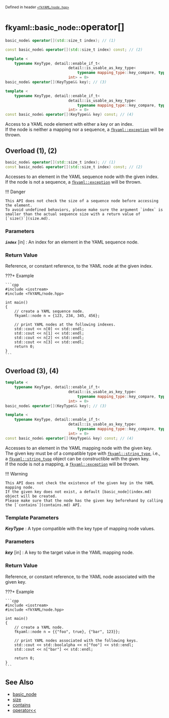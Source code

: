 <small>Defined in header [`<fkYAML/node.hpp>`](https://github.com/fktn-k/fkYAML/blob/develop/include/fkYAML/node.hpp)</small>

# <small>fkyaml::basic_node::</small>operator[]

```cpp
basic_node& operator[](std::size_t index); // (1)

const basic_node& operator[](std::size_t index) const; // (2)

template <
    typename KeyType, detail::enable_if_t<
                            detail::is_usable_as_key_type<
                                typename mapping_type::key_compare, typename mapping_type::key_type, KeyType>::value,
                            int> = 0>
basic_node& operator[](KeyType&& key); // (3)

template <
    typename KeyType, detail::enable_if_t<
                            detail::is_usable_as_key_type<
                                typename mapping_type::key_compare, typename mapping_type::key_type, KeyType>::value,
                            int> = 0>
const basic_node& operator[](KeyType&& key) const; // (4)
```

Access to a YAML node element with either a key or an index.  
If the node is neither a mapping nor a sequence, a [`fkyaml::exception`](../exception/index.md) will be thrown.  

## Overload (1), (2)  

```cpp
basic_node& operator[](std::size_t index); // (1)
const basic_node& operator[](std::size_t index) const; // (2)
```

Accesses to an element in the YAML sequence node with the given index.  
If the node is not a sequence, a [`fkyaml::exception`](../exception/index.md) will be thrown.  

!!! Danger

    This API does not check the size of a sequence node before accessing the element.  
    To avoid undefined behaviors, please make sure the argument `index` is smaller than the actual sequence size with a return value of [`size()`](size.md).  

### **Parameters**

***`index`*** [in]
:   An index for an element in the YAML sequence node.  

### **Return Value**

Reference, or constant reference, to the YAML node at the given index.  

???+ Example

    ```cpp
    #include <iostream>
    #include <fkYAML/node.hpp>

    int main()
    {
        // create a YAML sequence node.
        fkyaml::node n = {123, 234, 345, 456};

        // print YAML nodes at the following indexes.
        std::cout << n[0] << std::endl;
        std::cout << n[1] << std::endl;
        std::cout << n[2] << std::endl;
        std::cout << n[3] << std::endl;
        return 0;
    }
    ```

## Overload (3), (4)

```cpp
template <
    typename KeyType, detail::enable_if_t<
                            detail::is_usable_as_key_type<
                                typename mapping_type::key_compare, typename mapping_type::key_type, KeyType>::value,
                            int> = 0>
basic_node& operator[](KeyType&& key); // (3)

template <
    typename KeyType, detail::enable_if_t<
                            detail::is_usable_as_key_type<
                                typename mapping_type::key_compare, typename mapping_type::key_type, KeyType>::value,
                            int> = 0>
const basic_node& operator[](KeyType&& key) const; // (4)
```

Accesses to an element in the YAML mapping node with the given key.  
The given key must be of a compatible type with [`fkyaml::string_type`](string_type.md), i.e., a [`fkyaml::string_type`](string_type.md) object can be constructible with the given key.  
If the node is not a mapping, a [`fkyaml::exception`](../exception/index.md) will be thrown.  

!!! Warning

    This API does not check the existence of the given key in the YAML mapping node.  
    If the given key does not exist, a default [basic_node](index.md) object will be created.  
    Please make sure that the node has the given key beforehand by calling the [`contains`](contains.md) API.  

### **Template Parameters**

***KeyType***
:   A type compatible with the key type of mapping node values.

### **Parameters**

***key*** [in]
:   A key to the target value in the YAML mapping node.

### **Return Value**

Reference, or constant reference, to the YAML node associated with the given key.  

???+ Example

    ```cpp
    #include <iostream>
    #include <fkYAML/node.hpp>

    int main()
    {
        // create a YAML node.
        fkyaml::node n = {{"foo", true}, {"bar", 123}};

        // print YAML nodes associated with the following keys.
        std::cout << std::boolalpha << n["foo"] << std::endl;
        std::cout << n["bar"] << std::endl;

        return 0;
    }
    ```

## **See Also**

* [basic_node](index.md)
* [size](size.md)
* [contains](contains.md)
* [operator<<](insertion_operator.md)
